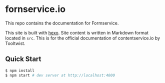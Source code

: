 # fornservice.io

This repo contains the documentation for Formservice.

This site is built with [hexo](http://hexo.io/). Site content is written in Markdown format located in `src`. This is for the official documentation of contentservice.io by Tooltwist.

## Quick Start

``` bash
$ npm install
$ npm start # dev server at http://localhost:4000
```
